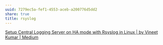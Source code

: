 ```yaml
---
uuid: 7279ec5a-fef1-4553-aceb-a200776d5dd2
share: true
title: rsyslog
---
```

[Setup Central Logging Server on HA mode with Rsyslog in Linux | by Vineet Kumar | Medium](https://vineetcic.medium.com/setup-central-logging-server-on-ha-mode-with-rsyslog-in-linux-8d16d084caf1)